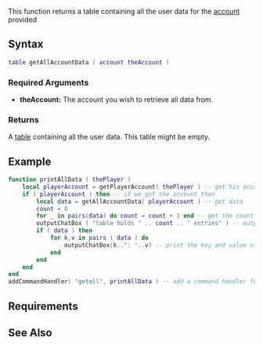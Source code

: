 This function returns a table containing all the user data for the [account](/docs/account.md "wikilink") provided

Syntax
------

``` lua
table getAllAccountData ( account theAccount )
```

### Required Arguments

-   **theAccount:** The account you wish to retrieve all data from.

### Returns

A [table](/docs/table.md "wikilink") containing all the user data. This table might be empty.

Example
-------

``` lua
function printAllData ( thePlayer )
    local playerAccount = getPlayerAccount( thePlayer ) -- get his account
    if ( playerAccount ) then -- if we got the account then
        local data = getAllAccountData( playerAccount ) -- get data
        count = 0
        for _ in pairs(data) do count = count + 1 end -- get the count
        outputChatBox ( "table holds " .. count .. " entries" ) -- output number of rows
        if ( data ) then
            for k,v in pairs ( data ) do
                outputChatBox(k..": "..v) -- print the key and value of each entry of data
            end
        end
    end
end
addCommandHandler( "getall", printAllData ) -- add a command handler for command 'getall'
```

Requirements
------------

See Also
--------
